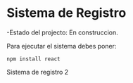 <h1>Sistema de Registro</h1>
-Estado del projecto: En construccion.

Para ejecutar el sistema debes poner:

```npm install react```

Sistema de registro 2
